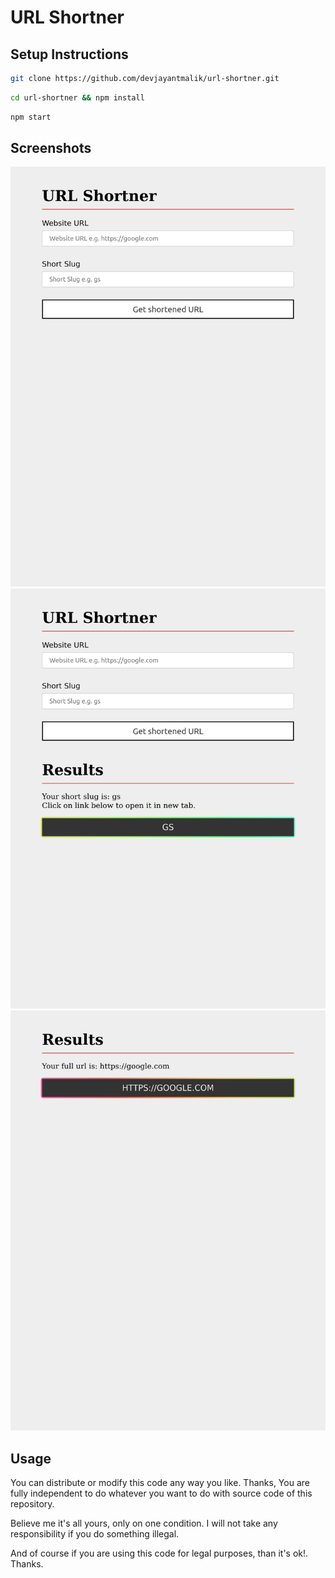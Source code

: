 # URL Shortner

## Setup Instructions

```sh
git clone https://github.com/devjayantmalik/url-shortner.git
```

```sh
cd url-shortner && npm install
```

```sh
npm start
```

## Screenshots

![url shortner page](./screenshots/1.png)
![url shortner page](./screenshots/2.png)
![url resolver page](./screenshots/3.png)

## Usage

You can distribute or modify this code any way you like. Thanks, You are fully independent to do whatever you want to do with source code of this repository.

Believe me it's all yours, only on one condition. I will not take any responsibility if you do something illegal.

And of course if you are using this code for legal purposes, than it's ok!. Thanks.
